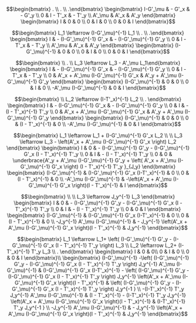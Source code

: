 $$\begin{bmatrix}
.  \\
.  \\
.\end{bmatrix}
\begin{bmatrix}
I-G'_\mu  & - G'_x    & - G'_y   \\
0         & I - T'_x  & - T'_y   \\
A'_\mu    &  A'_x     &   A'_y
\end{bmatrix}
\begin{bmatrix}
I  & 0    & 0   \\
0         & I  & 0 \\
0    &  0   &  I
\end{bmatrix}$$

$$\begin{bmatrix}
L_1 \leftarrow (I-G'_\mu)^{-1}  L_1 \\
.  \\
.\end{bmatrix}
\begin{bmatrix}
I  & -  (I-G'_\mu)^{-1} G'_x    & -  (I-G'_\mu)^{-1} G'_y   \\
0         & I - T'_x  & - T'_y   \\
A'_\mu    &  A'_x     &   A'_y
\end{bmatrix}
\begin{bmatrix}
 (I-G'_\mu)^{-1} & 0    & 0   \\
0         & I  & 0 \\
0    &  0   &  I
\end{bmatrix}$$

$$\begin{bmatrix}
  \\
.  \\
L_3 \leftarrow L_3 - A'_\mu L_1\end{bmatrix}
\begin{bmatrix}
I  & -  (I-G'_\mu)^{-1} G'_x    & -  (I-G'_\mu)^{-1} G'_y   \\
0         & I - T'_x  & - T'_y   \\
0         &  A'_x + A'_\mu  (I-G'_\mu)^{-1} G'_x   &   A'_y + A'_\mu  (I-G'_\mu)^{-1} G'_y
\end{bmatrix}
\begin{bmatrix}
 (I-G'_\mu)^{-1} & 0    & 0   \\
0         & I  & 0 \\
-A'_\mu  (I-G'_\mu)^{-1}    &  0   &  I
\end{bmatrix}$$

$$\begin{bmatrix}
  \\
L_2 \leftarrow (I-T'_x)^{-1} L_2 \\
.
\end{bmatrix}
\begin{bmatrix}
I  & -  (I-G'_\mu)^{-1} G'_x    & -  (I-G'_\mu)^{-1} G'_y   \\
0         & I  & - (I - T'_x)^{-1} T'_y   \\
0         &  A'_x + A'_\mu  (I-G'_\mu)^{-1} G'_x   &   A'_y + A'_\mu  (I-G'_\mu)^{-1} G'_y
\end{bmatrix}
\begin{bmatrix}
 (I-G'_\mu)^{-1} & 0    & 0   \\
0         & (I - T'_x)^{-1}  & 0 \\
-A'_\mu  (I-G'_\mu)^{-1}    &  0   &  I
\end{bmatrix}$$

$$\begin{bmatrix}
L_1 \leftarrow L_1 +  (I-G'_\mu)^{-1} G'_x L_2  \\
 \\
L_3 \leftarrow L_3 -  \left(A'_x + A'_\mu  (I-G'_\mu)^{-1} G'_x \right) L_2 
\end{bmatrix}
\begin{bmatrix}
I  & 0  & - (I-G'_\mu)^{-1} G'_y - (I-G'_\mu)^{-1} G'_x  (I - T'_x)^{-1} T'_y \\
0         & I  & - (I - T'_x)^{-1} T'_y   \\
0         & 0  &   \underbrace{A'_y + A'_\mu  (I-G'_\mu)^{-1} G'_y +  \left( A'_x + A'_\mu  (I-G'_\mu)^{-1} G'_x \right) (I - T'_x)^{-1} T'_y }_{J_y}
\end{bmatrix}
\begin{bmatrix}
 (I-G'_\mu)^{-1} &  (I-G'_\mu)^{-1} G'_x (I-T'_x)^{-1}   & 0   \\
0         & (I - T'_x)^{-1}  & 0 \\
-A'_\mu  (I-G'_\mu)^{-1}    &  -\left(A'_x + A'_\mu  (I-G'_\mu)^{-1} G'_x \right)(I - T'_x)^{-1}     &  I
\end{bmatrix}$$


$$\begin{bmatrix}
 \\
 \\
L_3 \leftarrow J_y^{-1} L_3 
\end{bmatrix}
\begin{bmatrix}
I  & 0  & - (I-G'_\mu)^{-1} G'_y - (I-G'_\mu)^{-1} G'_x  (I - T'_x)^{-1} T'_y \\
0         & I  & - (I - T'_x)^{-1} T'_y   \\
0         & 0  & I
\end{bmatrix}
\begin{bmatrix}
 (I-G'_\mu)^{-1} &  (I-G'_\mu)^{-1} G'_x (I-T'_x)^{-1}   & 0   \\
0         & (I - T'_x)^{-1}  & 0 \\
-J_y^{-1} A'_\mu  (I-G'_\mu)^{-1}    &  - J_y^{-1} \left(A'_x + A'_\mu  (I-G'_\mu)^{-1} G'_x \right)(I - T'_x)^{-1}     &  J_y^{-1}
\end{bmatrix}$$



$$\begin{bmatrix}
L_1 \leftarrow L_1+ \left(  (I-G'_\mu)^{-1} G'_y - (I-G'_\mu)^{-1} G'_x  (I - T'_x)^{-1} T'_y  \right) L_3 \\
L_2 \leftarrow L_2+ (I-T'_x)^{-1} T'_y L_3 \\
.
\end{bmatrix}
\begin{bmatrix}
I  & 0  & 0\\
0         & I  & 0 \\
0         & 0  & I
\end{bmatrix}\\
\begin{bmatrix}
 (I-G'_\mu)^{-1} -\left(  (I-G'_\mu)^{-1} G'_y - (I-G'_\mu)^{-1} G'_x  (I - T'_x)^{-1} T'_y  \right) J_y^{-1} A'_\mu  (I-G'_\mu)^{-1} &  (I-G'_\mu)^{-1} G'_x (I-T'_x)^{-1} - \left(  (I-G'_\mu)^{-1} G'_y - (I-G'_\mu)^{-1} G'_x  (I - T'_x)^{-1} T'_y  \right) J_y^{-1} \left(A'_x + A'_\mu  (I-G'_\mu)^{-1} G'_x \right)(I - T'_x)^{-1}   &  \left(  (I-G'_\mu)^{-1} G'_y - (I-G'_\mu)^{-1} G'_x  (I - T'_x)^{-1} T'_y  \right) J_y^{-1 }  \\
 -(I-T'_x)^{-1} T'_y  J_y^{-1} A'_\mu  (I-G'_\mu)^{-1}         & (I - T'_x)^{-1} - (I-T'_x)^{-1} T'_y J_y^{-1} \left(A'_x + A'_\mu  (I-G'_\mu)^{-1} G'_x \right)(I - T'_x)^{-1} &  (I-T'_x)^{-1} T'_y J_y^{-1 }  \\
-J_y^{-1} A'_\mu  (I-G'_\mu)^{-1}    &  - J_y^{-1} \left(A'_x + A'_\mu  (I-G'_\mu)^{-1} G'_x \right)(I - T'_x)^{-1}     &  J_y^{-1}
\end{bmatrix}$$
